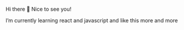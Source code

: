 Hi there 👋 Nice to see you!

I’m currently learning react and javascript and like this more and more

